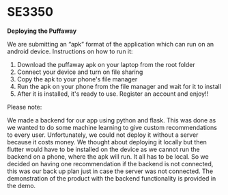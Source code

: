 # SE3350

**Deploying the Puffaway**

We are submitting an “apk” format of the application which can run on an android device. 
Instructions on how to run it:
1. Download the puffaway apk on your laptop from the root folder 
2. Connect your device and turn on file sharing 
3. Copy the apk to your phone's file manager
4. Run the apk on your phone from the file manager and wait for it to install
5. After it is installed, it's ready to use. Register an account and enjoy!!

Please note:

We made a backend for our app using python and flask. This was done as we wanted to do some machine learning to give custom recommendations to every user. Unfortunately, we could not deploy it without a server because it costs money. We thought about deploying it locally but then flutter would have to be installed on the device as we cannot run the backend on a phone, where the apk will run. It all has to be local. So we decided on having one recommendation if the backend is not connected, this was our back up plan just in case the server was not connected. The demonstration of the product with the backend functionality is provided in the demo. 


